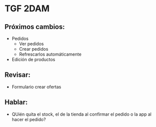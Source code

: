 # TGF 2DAM  
## Próximos cambios:  
- Pedidos
  - Ver pedidos
  - Crear pedidos
  - Refrescarlos automáticamente
- Edición de productos
 
## Revisar:  
- Formulario crear ofertas

## Hablar:  
- QUién quita el stock, el de la tienda al confirmar el pedido o la app al hacer el pedido?

